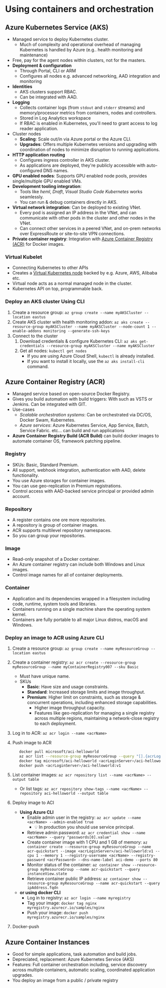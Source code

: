 # Using containers and orchestration

## Azure Kubernetes Service (AKS)

- Managed service to deploy Kubernetes cluster.
  - Much of complexity and operational overhead of managing Kubernetes is handled by Azure (e.g.. health monitoring and maintenance)
- Free, pay for the agent nodes within clusters, not for the masters.
- **Deployment & configuration**
  - Through Portal, CLI or ARM
  - Configures all nodes e.g. advanced networking, AAD integration and monitoring
- **Identities**
  - AKS clusters support RBAC.
  - Can be integrated with AAD.
- **Logging**
  - Collects container logs (from `stdout` and `stderr` streams) and memory/processor metrics from containers, nodes and controllers.
  - Stored in Log Analytics workspace
  - If RBAC is enabled in Kubernetes, you'll need to grant access to log reader application.
- Cluster nodes
  - **Scaling**: Scale out/in via Azure portal or the Azure CLI.
  - **Upgrades**: Offers multiple Kubernetes versions and upgrading with coordination of nodes to minimize disruption to running applications.
- **HTTP application routing**
  - Configures ingress controller in AKS cluster.
  - As applications are deployed, they're publicly accessible with auto-configured DNS names.
- **GPU enabled nodes**: Supports GPU enabled node pools, provides single/multiple GPU enabled VMs.
- **Development tooling integration**:
  - Tools like *heml*, *Draft*, *Visual Studio Code Kubernetes* works seamlessly.
  - You can run & debug containers directly in AKS.
- **Virtual network integration**: Can be deployed to existing VNet.
  - Every pod is assigned an IP address in the VNet, and can communicate with other pods in the cluster and other nodes in the VNet.
  - Can connect other services in a peered VNet, and on-prem networks over ExpressRoute or site-to-site VPN connections.
- **Private container registry**: Integration with [Azure Container Registry (ACR)](#azure-container-registry-acr) for Docker images.

### Virtual Kubelet

- Connecting Kubernetes to other APIs
- Creates a [Virtual Kubernetes node](#virtual-kubelet) backed by e.g. Azure, AWS, Alibaba etc.
- Virtual node acts as a normal managed node in the cluster.
- Kubernetes API on top, programmable back.

### Deploy an AKS cluster Using CLI

1. Create a resource group: `az group create --name myAKSCluster --location eastus`
2. Create AKS cluster with health monitoring addon: `az aks create --resource-group myAKSCluster --name myAKSCluster --node-count 1 --enable-addons monitoring --generate-ssh-keys`
3. Connect to the cluster
   1. Download credentials & configure Kubernetes CLI: `az aks get-credentials --resource-group myAKSCluster --name myAKSCluster`
   2. Get all nodes: `kubectl get nodes`
      - If you are using Azure Cloud Shell, `kubectl` is already installed.
      - If you want to install it locally, use the `az aks install-cli` command.

## Azure Container Registry (ACR)

- Managed service based on open-source Docker Registry.
- Gives you build automation with build triggers: With such as VSTS or Jenkins. Can be integrated with GIT.
- Use-cases
  - *Scalable orchestration systems*: Can be orchestrated via DC/OS, Docker Swam, Kubernetes.
  - *Azure services*: Azure Kubernetes Service, App Service, Batch, Service Fabric. etc... can build and run applications
- **Azure Container Registry Build (ACR Build)** can build docker images to automate container OS, framework patching pipeline.

### Registry

- SKUs: Basic, Standard Premium.
- All support, webhook integration, authentication with AAD, delete functionality.
- You use Azure storages for container images.
- You can use geo-replication in Premium registrations.
- Control access with AAD-backed service principal or provided admin account.

### Repository

- A register contains one ore more repositories.
- A repository is group of container images.
- ACR supports multilevel repository namespaces.
- So you can group your repositories.

### Image

- Read-only snapshot of a Docker container.
- An Azure container registry can include both Windows and Linux images.
- Control image names for all of container deployments.

### Container

- Application and its dependencies wrapped in a filesystem including code, runtime, system tools and libraries.
- Containers running on a single machine share the operating system kernel.
- Containers are fully portable to all major Linux distros, macOS and Windows.

### Deploy an image to ACR using Azure CLI

1. Create a resource group: `az group create --name myResourceGroup --location eastus`
2. Create a container registry: `az acr create --resource-group myResourceGroup --name myContainerRegistry007 --sku Basic`
   - Must have unique name.
   - SKUs
     - **Basic**: Have size and usage constraints.
     - **Standard**: Increased storage limits and image throughput.
     - **Premium**: Higher limit on constraints, such as storage & concurrent operations, including enhanced storage capabilities.
       - Higher image throughput capacity.
       - Features like geo-replication for managing a single registry across multiple regions, maintaining a network-close registry to each deployment.
3. Log in to ACR: `az acr login --name <acrName>`
4. Push image to ACR

   ```bash
      docker pull microsoft/aci-helloworld
      az acr list --resource-group myResourceGroup --query "[].{acrLoginServer:loginServer}" --output table
      docker tag microsoft/aci-helloworld <acrLoginServer>/aci-helloworld:v1
      docker push <acrLoginServer>/aci-helloworld:v1
   ```

5. List container images: `az acr repository list --name <acrName> --output table`
   - Or list tags: `az acr repository show-tags --name <acrName> --repository aci-helloworld --output table`
6. Deploy image to ACI
   - **Using Azure CLI**
     - Enable admin user in the registry: `az acr update --name <acrName> --admin-enabled true`
       - 💡 In production you should use service principal.
     - Retrieve admin password: `az acr credential show --name <acrName> --query "passwords[0].value"`
     - Create container image with 1 CPU and 1 GB of memory: `az container create --resource-group myResourceGroup --name acr-quickstart --image <acrLoginServer>/aci-helloworld:v1 --cpu 1 --memory 1 --registry-username <acrName> --registry-password <acrPassword> --dns-name-label aci-demo --ports 80`
     - Monitor status of the container: `az container show --resource-group myResourceGroup --name acr-quickstart --query instanceView.state`
     - Retrieve container public IP address: `az container show --resource-group myResourceGroup --name acr-quickstart --query ipAddress.fqdn`
   - **or using docker CLI**
     - Log in to registry: `az acr login --name myregistry`
     - Tag your image: `docker tag nginx myregistry.azurecr.io/samples/nginx`
     - Push your image: `docker push myregistry.azurecr.io/samples/nginx`
7. Docker-push

## Azure Container Instances

- Good for simple applications, task automation and build jobs.
- Depreciated, replacement: Azure Kubernetes Service (AKS)
- Features: Full container orchestration including, service discovery across multiple containers, automatic scaling, coordinated application upgrades.
- You deploy an image from a public / private registry
